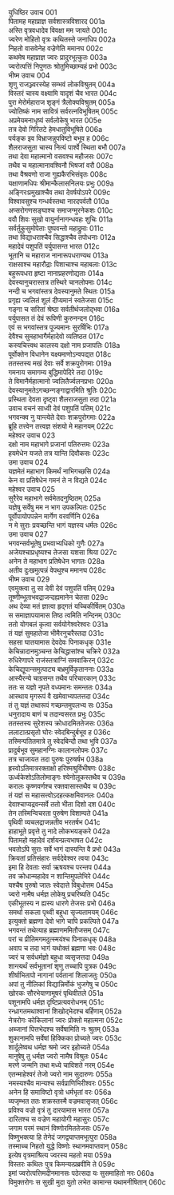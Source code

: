 युधिष्ठिर उवाच	001  
पितामह महाप्राज्ञ सर्वशास्त्रविशारद	001a  
अस्ति वृत्रवधादेव विवक्षा मम जायते	001c  
ज्वरेण मोहितो वृत्रः कथितस्ते जनाधिप	002a  
निहतो वासवेनेह वज्रेणेति ममानघ	002c  
कथमेष महाप्राज्ञ ज्वरः प्रादुरभूत्कुतः	003a  
ज्वरोत्पत्तिं निपुणतः श्रोतुमिच्छाम्यहं प्रभो	003c  
भीष्म उवाच	004  
शृणु राजञ्ज्वरस्येह सम्भवं लोकविश्रुतम्	004a  
विस्तरं चास्य वक्ष्यामि यादृशं चैव भारत	004c  
पुरा मेरोर्महाराज शृङ्गं त्रैलोक्यविश्रुतम्	005a  
ज्योतिष्कं नाम सावित्रं सर्वरत्नविभूषितम्	005c  
अप्रमेयमनाधृष्यं सर्वलोकेषु भारत	005e  
तत्र देवो गिरितटे हेमधातुविभूषिते	006a  
पर्यङ्क इव विभ्राजन्नुपविष्टो बभूव ह	006c  
शैलराजसुता चास्य नित्यं पार्श्वे स्थिता बभौ	007a  
तथा देवा महात्मानो वसवश्च महौजसः	007c  
तथैव च महात्मानावश्विनौ भिषजां वरौ	008a  
तथा वैश्रवणो राजा गुह्यकैरभिसंवृतः	008c  
यक्षाणामधिपः श्रीमान्कैलासनिलयः प्रभुः	009a  
अङ्गिरःप्रमुखाश्चैव तथा देवर्षयोऽपरे	009c  
विश्वावसुश्च गन्धर्वस्तथा नारदपर्वतौ	010a  
अप्सरोगणसङ्घाश्च समाजग्मुरनेकशः	010c  
ववौ शिवः सुखो वायुर्नानागन्धवहः शुचिः	011a  
सर्वर्तुकुसुमोपेताः पुष्पवन्तो महाद्रुमाः	011c  
तथा विद्याधराश्चैव सिद्धाश्चैव तपोधनाः	012a  
महादेवं पशुपतिं पर्युपासन्त भारत	012c  
भूतानि च महाराज नानारूपधराण्यथ	013a  
राक्षसाश्च महारौद्राः पिशाचाश्च महाबलाः	013c  
बहुरूपधरा हृष्टा नानाप्रहरणोद्यताः	014a  
देवस्यानुचरास्तत्र तस्थिरे चानलोपमाः	014c  
नन्दी च भगवांस्तत्र देवस्यानुमते स्थितः	015a  
प्रगृह्य ज्वलितं शूलं दीप्यमानं स्वतेजसा	015c  
गङ्गा च सरितां श्रेष्ठा सर्वतीर्थजलोद्भवा	016a  
पर्युपासत तं देवं रूपिणी कुरुनन्दन	016c  
एवं स भगवांस्तत्र पूज्यमानः सुरर्षिभिः	017a  
देवैश्च सुमहाभागैर्महादेवो व्यतिष्ठत	017c  
कस्यचित्त्वथ कालस्य दक्षो नाम प्रजापतिः	018a  
पूर्वोक्तेन विधानेन यक्ष्यमाणोऽन्वपद्यत	018c  
ततस्तस्य मखं देवाः सर्वे शक्रपुरोगमाः	019a  
गमनाय समागम्य बुद्धिमापेदिरे तदा	019c  
ते विमानैर्महात्मानो ज्वलितैर्ज्वलनप्रभाः	020a  
देवस्यानुमतेऽगच्छन्गङ्गाद्वारमिति श्रुतिः	020c  
प्रस्थिता देवता दृष्ट्वा शैलराजसुता तदा	021a  
उवाच वचनं साध्वी देवं पशुपतिं पतिम्	021c  
भगवन्क्व नु यान्त्येते देवाः शक्रपुरोगमाः	022a  
ब्रूहि तत्त्वेन तत्त्वज्ञ संशयो मे महानयम्	022c  
महेश्वर उवाच	023  
दक्षो नाम महाभागे प्रजानां पतिरुत्तमः	023a  
हयमेधेन यजते तत्र यान्ति दिवौकसः	023c  
उमा उवाच	024  
यज्ञमेतं महाभाग किमर्थं नाभिगच्छसि	024a  
केन वा प्रतिषेधेन गमनं ते न विद्यते	024c  
महेश्वर उवाच	025  
सुरैरेव महाभागे सर्वमेतदनुष्ठितम्	025a  
यज्ञेषु सर्वेषु मम न भाग उपकल्पितः	025c  
पूर्वोपायोपपन्नेन मार्गेण वरवर्णिनि	026a  
न मे सुराः प्रयच्छन्ति भागं यज्ञस्य धर्मतः	026c  
उमा उवाच	027  
भगवन्सर्वभूतेषु प्रभवाभ्यधिको गुणैः	027a  
अजेयश्चाप्रधृष्यश्च तेजसा यशसा श्रिया	027c  
अनेन ते महाभाग प्रतिषेधेन भागतः	028a  
अतीव दुःखमुत्पन्नं वेपथुश्च ममानघ	028c  
भीष्म उवाच	029  
एवमुक्त्वा तु सा देवी देवं पशुपतिं पतिम्	029a  
तूष्णीम्भूताभवद्राजन्दह्यमानेन चेतसा	029c  
अथ देव्या मतं ज्ञात्वा हृद्गतं यच्चिकीर्षितम्	030a  
स समाज्ञापयामास तिष्ठ त्वमिति नन्दिनम्	030c  
ततो योगबलं कृत्वा सर्वयोगेश्वरेश्वरः	031a  
तं यज्ञं सुमहातेजा भीमैरनुचरैस्तदा	031c  
सहसा घातयामास देवदेवः पिनाकधृक्	031e  
केचिन्नादानमुञ्चन्त केचिद्धासांश्च चक्रिरे	032a  
रुधिरेणापरे राजंस्तत्राग्निं समवाकिरन्	032c  
केचिद्यूपान्समुत्पाट्य बभ्रमुर्विकृताननाः	033a  
आस्यैरन्ये चाग्रसन्त तथैव परिचारकान्	033c  
ततः स यज्ञो नृपते वध्यमानः समन्ततः	034a  
आस्थाय मृगरूपं वै खमेवाभ्यपतत्तदा	034c  
तं तु यज्ञं तथारूपं गच्छन्तमुपलभ्य सः	035a  
धनुरादाय बाणं च तदान्वसरत प्रभुः	035c  
ततस्तस्य सुरेशस्य क्रोधादमिततेजसः	036a  
ललाटात्प्रसृतो घोरः स्वेदबिन्दुर्बभूव ह	036c  
तस्मिन्पतितमात्रे तु स्वेदबिन्दौ तथा भुवि	037a  
प्रादुर्बभूव सुमहानग्निः कालानलोपमः	037c  
तत्र चाजायत तदा पुरुषः पुरुषर्षभ	038a  
ह्रस्वोऽतिमात्ररक्ताक्षो हरिश्मश्रुर्विभीषणः	038c  
ऊर्ध्वकेशोऽतिलोमाङ्गः श्येनोलूकस्तथैव च	039a  
करालः कृष्णवर्णश्च रक्तवासास्तथैव च	039c  
तं यज्ञं स महासत्त्वोऽदहत्कक्षमिवानलः	040a  
देवाश्चाप्यद्रवन्सर्वे ततो भीता दिशो दश	040c  
तेन तस्मिन्विचरता पुरुषेण विशाम्पते	041a  
पृथिवी व्यचलद्राजन्नतीव भरतर्षभ	041c  
हाहाभूते प्रवृत्ते तु नादे लोकभयङ्करे	042a  
पितामहो महादेवं दर्शयन्प्रत्यभाषत	042c  
भवतोऽपि सुराः सर्वे भागं दास्यन्ति वै प्रभो	043a  
क्रियतां प्रतिसंहारः सर्वदेवेश्वर त्वया	043c  
इमा हि देवताः सर्वा ऋषयश्च परन्तप	044a  
तव क्रोधान्महादेव न शान्तिमुपलेभिरे	044c  
यश्चैष पुरुषो जातः स्वेदात्ते विबुधोत्तम	045a  
ज्वरो नामैष धर्मज्ञ लोकेषु प्रचरिष्यति	045c  
एकीभूतस्य न ह्यस्य धारणे तेजसः प्रभो	046a  
समर्था सकला पृथ्वी बहुधा सृज्यतामयम्	046c  
इत्युक्तो ब्रह्मणा देवो भागे चापि प्रकल्पिते	047a  
भगवन्तं तथेत्याह ब्रह्माणममितौजसम्	047c  
परां च प्रीतिमगमदुत्स्मयंश्च पिनाकधृक्	048a  
अवाप च तदा भागं यथोक्तं ब्रह्मणा भवः	048c  
ज्वरं च सर्वधर्मज्ञो बहुधा व्यसृजत्तदा	049a  
शान्त्यर्थं सर्वभूतानां शृणु तच्चापि पुत्रक	049c  
शीर्षाभितापो नागानां पर्वतानां शिलाजतुः	050a  
अपां तु नीलिकां विद्यान्निर्मोकं भुजगेषु च	050c  
खोरकः सौरभेयाणामूषरं पृथिवीतले	051a  
पशूनामपि धर्मज्ञ दृष्टिप्रत्यवरोधनम्	051c  
रन्ध्रागतमथाश्वानां शिखोद्भेदश्च बर्हिणाम्	052a  
नेत्ररोगः कोकिलानां ज्वरः प्रोक्तो महात्मना	052c  
अब्जानां पित्तभेदश्च सर्वेषामिति नः श्रुतम्	053a  
शुकानामपि सर्वेषां हिक्किका प्रोच्यते ज्वरः	053c  
शार्दूलेष्वथ धर्मज्ञ श्रमो ज्वर इहोच्यते	054a  
मानुषेषु तु धर्मज्ञ ज्वरो नामैष विश्रुतः	054c  
मरणे जन्मनि तथा मध्ये चाविशते नरम्	054e  
एतन्माहेश्वरं तेजो ज्वरो नाम सुदारुणः	055a  
नमस्यश्चैव मान्यश्च सर्वप्राणिभिरीश्वरः	055c  
अनेन हि समाविष्टो वृत्रो धर्मभृतां वरः	056a  
व्यजृम्भत ततः शक्रस्तस्मै वज्रमवासृजत्	056c  
प्रविश्य वज्रो वृत्रं तु दारयामास भारत	057a  
दारितश्च स वज्रेण महायोगी महासुरः	057c  
जगाम परमं स्थानं विष्णोरमिततेजसः	057e  
विष्णुभक्त्या हि तेनेदं जगद्व्याप्तमभूत्पुरा	058a  
तस्माच्च निहतो युद्धे विष्णोः स्थानमवाप्तवान्	058c  
इत्येष वृत्रमाश्रित्य ज्वरस्य महतो मया	059a  
विस्तरः कथितः पुत्र किमन्यत्प्रब्रवीमि ते	059c  
इमां ज्वरोत्पत्तिमदीनमानसः पठेत्सदा यः सुसमाहितो नरः	060a  
विमुक्तरोगः स सुखी मुदा युतो लभेत कामान्स यथामनीषितान्	060c  


